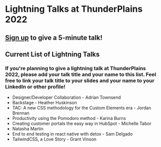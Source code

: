 # Lightning Talks at ThunderPlains 2022

## [Sign up](https://forms.gle/pcDNAexj3KNvQ4wK8) to give a 5-minute talk!

## Current List of Lightning Talks

### If you're planning to give a lightning talk at ThunderPlains 2022, please add your talk title and your name to this list. Feel free to link your talk title to your slides and your name to your LinkedIn or other profile!

* Designer/Developer Collaboration - Adrian Townsend
* Backstage - Heather Huskinson
* TAC: A new CSS methodology for the Custom Elements era - Jordan Brennan
* Productivity using the Pomodoro method - Karina Burns
* Creating customer portals the easy way in HubSpot - Michelle Tabor
* Natasha Martin
* End to end testing in react native with detox - Sam Delgado
* TailwindCSS, a Love Story - Grant Vinson
